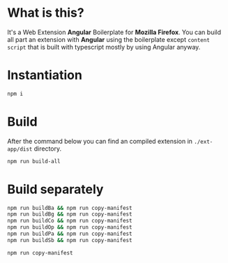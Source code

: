 # What is this?
It's a Web Extension **Angular** Boilerplate for **Mozilla Firefox**.
You can build all part an extension with **Angular** using the boilerplate except `content script`
that is built with typescript mostly by using Angular anyway.

# Instantiation
```sh
npm i
```

# Build
After the command below you can find an compiled extension in `./ext-app/dist` directory.
```sh
npm run build-all
```

# Build separately

```sh
npm run buildBa && npm run copy-manifest
npm run buildBg && npm run copy-manifest
npm run buildCo && npm run copy-manifest
npm run buildOp && npm run copy-manifest
npm run buildPa && npm run copy-manifest
npm run buildSb && npm run copy-manifest

npm run copy-manifest
```
